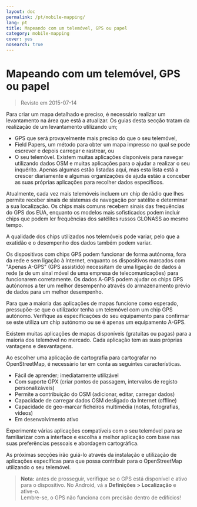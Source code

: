 ```yaml
---
layout: doc
permalink: /pt/mobile-mapping/
lang: pt
title: Mapeando com um telemóvel, GPS ou papel
category: mobile-mapping
cover: yes
nosearch: true
---
```


Mapeando com um telemóvel, GPS ou papel
=============================

> Revisto em 2015-07-14  

Para criar um mapa detalhado e preciso, é necessário realizar um levantamento na área que está a atualizar. Os guias desta secção tratam da realização de um levantamento utilizando um;  

- GPS que será provavelmente mais preciso do que o seu telemóvel,  
- Field Papers, um método para obter um mapa impresso no qual se pode escrever e depois carregar e rastrear, ou  
- O seu telemóvel. Existem muitas aplicações disponíveis para navegar utilizando dados OSM e muitas aplicações para o ajudar a realizar o seu inquérito. Apenas algumas estão listadas aqui, mas esta lista está a crescer diariamente e algumas organizações de ajuda estão a conceber as suas próprias aplicações para recolher dados específicos.  

Atualmente, cada vez mais telemóveis incluem um chip de rádio que lhes permite receber sinais de sistemas de navegação por satélite e determinar a sua localização. Os chips mais comuns recebem sinais das frequências do GPS dos EUA, enquanto os modelos mais sofisticados podem incluir chips que podem ler frequências dos satélites russos GLONASS ao mesmo tempo.  

A qualidade dos chips utilizados nos telemóveis pode variar, pelo que a exatidão e o desempenho dos dados também podem variar.  

Os dispositivos com chips GPS podem funcionar de forma autónoma, fora da rede e sem ligação à Internet, enquanto os dispositivos marcados com "Apenas A-GPS" (GPS assistido) necessitam de uma ligação de dados à rede (e de um sinal móvel de uma empresa de telecomunicações) para funcionarem corretamente. Os dados A-GPS podem ajudar os chips GPS autónomos a ter um melhor desempenho através do armazenamento prévio de dados para um melhor desempenho.  

Para que a maioria das aplicações de mapas funcione como esperado, pressupõe-se que o utilizador tenha um telemóvel com um chip GPS autónomo. Verifique as especificações do seu equipamento para confirmar se este utiliza um chip autónomo ou se é apenas um equipamento A-GPS.  

Existem muitas aplicações de mapas disponíveis (gratuitas ou pagas) para a maioria dos telemóvel no mercado. Cada aplicação tem as suas próprias vantagens e desvantagens.  

Ao escolher uma aplicação de cartografia para cartografar no OpenStreetMap, é necessário ter em conta as seguintes características.  

- Fácil de aprender; imediatamente utilizável  
- Com suporte GPX (criar pontos de passagem, intervalos de registo personalizáveis)  
- Permite a contribuição do OSM (adicionar, editar, carregar dados)  
- Capacidade de carregar dados OSM desligado da Internet (offline)  
- Capacidade de geo-marcar ficheiros multimédia (notas, fotografias, vídeos)  
- Em desenvolvimento ativo  

Experimente várias aplicações compatíveis com o seu telemóvel para se familiarizar com a interface e escolha a melhor aplicação com base nas suas preferências pessoais e abordagem cartográfica.

<!-- Comentando por enquanto, já que as tabelas não estão muito bonitas!

Aplicações recomendadas para telemóveis / PDAs
-----------------------------------------------------

| Aplicação      | Utilização  | Android  | Blackberry | iOS     | Windows |
| ---------------- | :----: | :------: | :--------: | :-----: | :-----: |
| Geopaparazzi     | m      | O        |            |         |         |
| GPS Essentials   | m      | O        |            |         |         |
| MapZen           | m:p    | O        |            | O       |         |
| Open GPS Tracker | m      | O        |            |         |         |
| OruxMaps         | m      | O        |            |         |         |
| OSMAnd           | m:n:p  | O        | O          | D       |         |
| OSMTracker       | m      | O        |            |         | O       |
| Vespucci         | m:f    | O        |            |         |         |

O - suportado, D - em desenvolvimento, m - mapeamento, n - navegação, p - editor de POI pontos de interesse, f - editor completo

 -->

As próximas secções irão guiá-lo através da instalação e utilização de aplicações específicas para que possa contribuir para o OpenStreetMap utilizando o seu telemóvel.

> **Nota:** antes de prosseguir, verifique se o GPS está disponível e ativo para o dispositivo. No Android, vá a **Definições \> Localização** e ative-o.  
> Lembre-se, o GPS não funciona com precisão dentro de edifícios!
